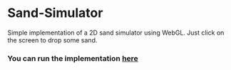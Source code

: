 # Sand-Simulator

Simple implementation of a 2D sand simulator using WebGL. Just click on the screen to drop some sand.

### You can run the implementation [here](https://pedroravaglia.github.io/Sand-Simulator/)
